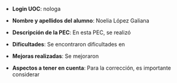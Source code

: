 - **Login UOC**: nologa
- **Nombre y apellidos del alumno**: Noelia López Galiana

- **Descripción de la PEC**: En esta PEC, se realizó

- **Dificultades**: Se encontraron dificultades en

- **Mejoras realizadas**: Se mejoraron

- **Aspectos a tener en cuenta**: Para la corrección, es importante considerar



